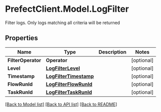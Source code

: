 # PrefectClient.Model.LogFilter
Filter logs. Only logs matching all criteria will be returned

## Properties

Name | Type | Description | Notes
------------ | ------------- | ------------- | -------------
**FilterOperator** | **Operator** |  | [optional] 
**Level** | [**LogFilterLevel**](LogFilterLevel.md) |  | [optional] 
**Timestamp** | [**LogFilterTimestamp**](LogFilterTimestamp.md) |  | [optional] 
**FlowRunId** | [**LogFilterFlowRunId**](LogFilterFlowRunId.md) |  | [optional] 
**TaskRunId** | [**LogFilterTaskRunId**](LogFilterTaskRunId.md) |  | [optional] 

[[Back to Model list]](../README.md#documentation-for-models) [[Back to API list]](../README.md#documentation-for-api-endpoints) [[Back to README]](../README.md)

